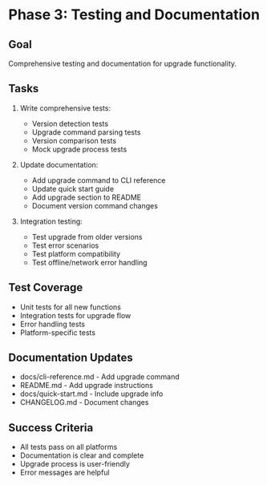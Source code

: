 # Phase 3: Testing and Documentation

## Goal
Comprehensive testing and documentation for upgrade functionality.

## Tasks
1. Write comprehensive tests:
   - Version detection tests
   - Upgrade command parsing tests
   - Version comparison tests
   - Mock upgrade process tests

2. Update documentation:
   - Add upgrade command to CLI reference
   - Update quick start guide
   - Add upgrade section to README
   - Document version command changes

3. Integration testing:
   - Test upgrade from older versions
   - Test error scenarios
   - Test platform compatibility
   - Test offline/network error handling

## Test Coverage
- Unit tests for all new functions
- Integration tests for upgrade flow
- Error handling tests
- Platform-specific tests

## Documentation Updates
- docs/cli-reference.md - Add upgrade command
- README.md - Add upgrade instructions
- docs/quick-start.md - Include upgrade info
- CHANGELOG.md - Document changes

## Success Criteria
- All tests pass on all platforms
- Documentation is clear and complete
- Upgrade process is user-friendly
- Error messages are helpful